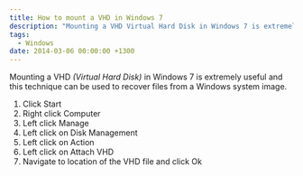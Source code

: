 ```yaml
---
title: How to mount a VHD in Windows 7
description: "Mounting a VHD Virtual Hard Disk in Windows 7 is extremely useful and this technique can be used to recover files from a Windows system image."
tags:
  - Windows
date: 2014-03-06 00:00:00 +1300
---
```

Mounting a VHD _(Virtual Hard Disk)_ in Windows 7 is extremely useful and this technique can be used to recover files from a Windows system image. 

  1. Click Start
  2. Right click Computer
  3. Left click Manage
  4. Left click on Disk Management
  5. Left click on Action
  6. Left click on Attach VHD
  7. Navigate to location of the VHD file and click Ok
